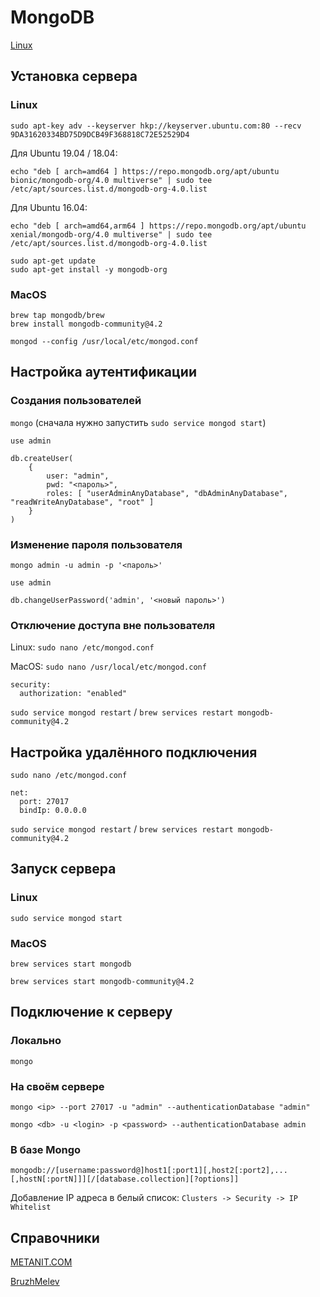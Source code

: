 # MongoDB
[Linux](https://docs.mongodb.com/v3.6/tutorial/install-mongodb-on-ubuntu/)

## Установка сервера
### Linux
```
sudo apt-key adv --keyserver hkp://keyserver.ubuntu.com:80 --recv 9DA31620334BD75D9DCB49F368818C72E52529D4
```

Для Ubuntu 19.04 / 18.04:
```
echo "deb [ arch=amd64 ] https://repo.mongodb.org/apt/ubuntu bionic/mongodb-org/4.0 multiverse" | sudo tee /etc/apt/sources.list.d/mongodb-org-4.0.list
```

Для Ubuntu 16.04:
```
echo "deb [ arch=amd64,arm64 ] https://repo.mongodb.org/apt/ubuntu xenial/mongodb-org/4.0 multiverse" | sudo tee /etc/apt/sources.list.d/mongodb-org-4.0.list
```

```
sudo apt-get update
sudo apt-get install -y mongodb-org
```

### MacOS
```
brew tap mongodb/brew
brew install mongodb-community@4.2
```

``` mongod --config /usr/local/etc/mongod.conf ```

## Настройка аутентификации
### Создания пользователей
``` mongo ``` (сначала нужно запустить ``` sudo service mongod start ```)

``` use admin ```

```
db.createUser(
	{
		user: "admin",
		pwd: "<пароль>",
		roles: [ "userAdminAnyDatabase", "dbAdminAnyDatabase", "readWriteAnyDatabase", "root" ]
	}
)
```

### Изменение пароля пользователя
``` mongo admin -u admin -p '<пароль>' ```

``` use admin ```

``` db.changeUserPassword('admin', '<новый пароль>') ```

### Отключение доступа вне пользователя
Linux: ``` sudo nano /etc/mongod.conf ```

MacOS: ``` sudo nano /usr/local/etc/mongod.conf ```

```
security:
  authorization: "enabled"
```

``` sudo service mongod restart ``` / ``` brew services restart mongodb-community@4.2 ```

## Настройка удалённого подключения
``` sudo nano /etc/mongod.conf ```

```
net:
  port: 27017
  bindIp: 0.0.0.0
```

``` sudo service mongod restart ``` / ``` brew services restart mongodb-community@4.2 ```

## Запуск сервера
### Linux
``` sudo service mongod start ```

### MacOS
``` brew services start mongodb ```

``` brew services start mongodb-community@4.2 ```

## Подключение к серверу
### Локально
``` mongo ```

### На своём сервере
``` mongo <ip> --port 27017 -u "admin" --authenticationDatabase "admin" ```

``` mongo <db> -u <login> -p <password> --authenticationDatabase admin ```

### В базе Mongo
``` mongodb://[username:password@]host1[:port1][,host2[:port2],...[,hostN[:portN]]][/[database.collection][?options]] ```

Добавление IP адреса в белый список: ``` Clusters -> Security -> IP Whitelist ```

## Справочники
[METANIT.COM](https://metanit.com/nosql/mongodb/2.8.php)

[BruzhMelev](https://bruzh.wordpress.com/2016/06/25/%D1%88%D0%BF%D0%B0%D1%80%D0%B3%D0%B0%D0%BB%D0%BA%D0%B0-mongodb/)